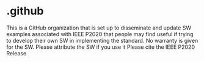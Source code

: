 # .github
This is a GitHub organization that is set up to disseminate and update SW examples associated with IEEE P2020 that people may find useful if trying to develop their own SW in implementing the standard. No warranty is given for the SW.
Please attribute the SW if you use it
Please cite the IEEE P2020 Release <provide reference>
